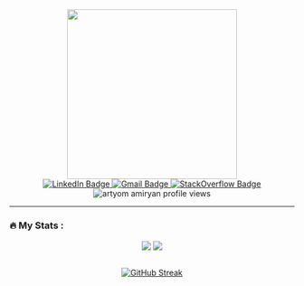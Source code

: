 <div id="header" align="center">
  <img src="https://media.giphy.com/media/Qo2dupDib32rkTY4hX/giphy.gif" width="300"/>
</div>

<div id="badges" align="center">
  <a href="https://www.linkedin.com/in/artyom-amiryan22/" target="_blank">
    <img src="https://img.shields.io/badge/LinkedIn-blue?style=for-the-badge&logo=linkedin&logoColor=white" alt="LinkedIn Badge"/>
  </a>
  <a href="mailto:artyomamiryan2@gmail.com">
    <img src="https://img.shields.io/badge/Gmail-red?style=for-the-badge&logo=gmail&logoColor=white" alt="Gmail Badge"/>
  </a>
  <a href="https://stackoverflow.com/users/10430329/artyom-amiryan?tab=profile" target="_blank">
    <img src="https://img.shields.io/badge/StackOverflow-white?style=for-the-badge&logo=stackoverflow&logoColor=orange" alt="StackOverflow Badge"/>
  </a>
</div>

<div id="profile-views" align="center">
  <img src="https://komarev.com/ghpvc/?username=Artyom22&style=for-the-badge&color=blue" alt="artyom amiryan profile views"/>
</div>

---

### :fire: My Stats :

<div id="profile-stats" align="center">
 <img align="center" src="https://github-readme-stats-rho-blush-32.vercel.app/api?username=Artyom22&theme=tokyonight&show_icons=true" />

 <img align="center" src="https://github-readme-stats-rho-blush-32.vercel.app/api/top-langs/?username=Artyom22&size_weight=0.5&count_weight=0.5&hide_progress=true&langs_count=10&theme=tokyonight" />
  
  \
 [![GitHub Streak](https://github-readme-streak-stats.herokuapp.com?user=Artyom22&theme=tokyonight&hide_border=true&border_radius=5)](https://git.io/streak-stats)
</div>
  
<div id="chess-stats" align="center">

</div>




<!--
**Artyom22/Artyom22** is a ✨ _special_ ✨ repository because its `README.md` (this file) appears on your GitHub profile.

Here are some ideas to get you started:

- 🔭 I’m currently working on ...
- 🌱 I’m currently learning ...
- 👯 I’m looking to collaborate on ...
- 🤔 I’m looking for help with ...
- 💬 Ask me about ...
- 📫 How to reach me: ...
- 😄 Pronouns: ...
- ⚡ Fun fact: ...
-->
